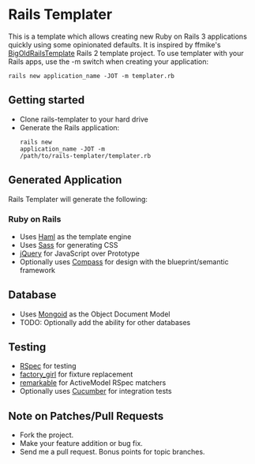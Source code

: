 # Rails Templater

This is a template which allows creating new Ruby on Rails 3 applications quickly using some opinionated defaults. It is inspired by ffmike's [BigOldRailsTemplate](http://github.com/ffmike/BigOldRailsTemplate) Rails 2 template project. To use templater with your Rails apps, use the -m switch when creating your application:

    rails new application_name -JOT -m templater.rb

## Getting started

* Clone rails-templater to your hard drive
* Generate the Rails application: <pre><code>rails new application_name -JOT -m /path/to/rails-templater/templater.rb</code></pre>
  
## Generated Application

Rails Templater will generate the following:

### Ruby on Rails

* Uses [Haml](http://haml-lang.com) as the template engine
* Uses [Sass](http://sass-lang.com) for generating CSS
* [jQuery](http://jquery.com/) for JavaScript over Prototype
* Optionally uses [Compass](http://compass-style.org) for design with the blueprint/semantic framework

## Database

* Uses [Mongoid](http://mongoid.org/) as the Object Document Model
* TODO: Optionally add the ability for other databases

## Testing

* [RSpec](http://github.com/rspec/rspec) for testing
* [factory_girl](http://github.com/thoughtbot/factory_girl) for fixture replacement
* [remarkable](http://github.com/remarkable/remarkable) for ActiveModel RSpec matchers
* Optionally uses [Cucumber](http://github.com/aslakhellesoy/cucumber-rails) for integration tests
    
## Note on Patches/Pull Requests
 
* Fork the project.
* Make your feature addition or bug fix.
* Send me a pull request. Bonus points for topic branches.
